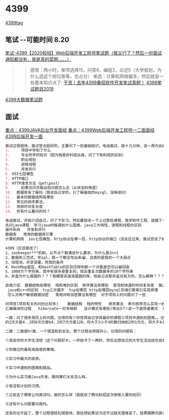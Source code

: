 # 4399
[4399tag](https://www.nowcoder.com/discuss/tag/768?type=0)
## 笔试  --可能时间 8.20
[笔试-4399【2020校招】Web后端开发工程师笔试题（我又行了？然后一份面试通知都没有，我是真的菜啊。。。。）](https://www.cnblogs.com/meditation5201314/p/12623099.html)
>>感悟：两小时，单项选择15，问答8，编程3，论述5（大学规划，为什么选这个岗位等等，也占分）
>>单选：计算机网络偏多，然后就是一些基本知识点了:
[干货！去年4399春招软件开发笔试真题！](https://www.nowcoder.com/discuss/151119)
[4399笔试题目2019](https://www.codeleading.com/article/97912111220/)
>
[4399大数据笔试题](http://www.jeepxie.net/article/835273.html)
## 面试
[重点：4399JAVA后台开发面经](https://www.nowcoder.com/discuss/331764)
[重点：4399Web后端开发工程师一二面面经](https://www.nowcoder.com/discuss/451546)
[4399后端开发一面](https://www.nowcoder.com/discuss/404198)
```markdown
面试过程很快，面试官也挺好的，主要问了一些基础知识，电话面试，就十几分钟，说一周内出结果
1.     项目中学到了什么
2.     专业所学的知识（因为我是非科班出身，问了下和科班的区别）
3.     职业规划
4.     进程线程
5.     并发并行
6. OSI七层模型
7. HTTP端口
8. HTTP请求方法（get\post）
9.     如果访问页面出现问题怎么办（从状态码角度）
10.  数据库有了解吗（我说自己学的，只了解基础的mysql，没继续问）
11.  基本的数据结构有哪些
12.  常见的排序算法，
13.  快排时间复杂度
14.  你有什么要问的吗？
```
```markdown
电话面试，开始介绍自己，问了下实习，然后要我说一下上过那些课程，我学软件工程，就报了一堆。
先问java课程  学习java时候遇到什么困难，java三大特性，进程和线程的区别
操作系统   并发和并行
数据库   常用的数据库引擎
计算机网络  ios七层模型，http协议在哪一层，http协议的端口（没反应过来，面试官说了80我才反应过来），http协议的方法（post和get）
```
```markdown
4399（应该是挂了）
1、zookeeper***机制，从节点个数满足什么要求，为什么是2n+1
2、数据库三范式，写sql，我一个都没写出来😭，这真的是我的一个大弱点
3、线程池，共享变量，死锁的条件
4、HashMap底层，和HashTable的区别怎样判断一个对象是否可以被回收
5、1000万个字符串，其中有很多是重复的，找出重复次数最多的10个字符串
6、井盖为什么是圆的？？？我瞎答说漩涡是圆的呀，他自己说那井盖也有方的，怎么解释？？？？？
```
```markdown
自我介绍  数据结构有哪些  栈和堆的区别  排序算法有哪些  冒泡和快速的时间复杂度  输入url到页面显示的过程   进程间通信有哪些  
 java和c++的区别  tcp三次握手  tcp在哪层 http在哪层mysql存储引擎索引实现原理   b+树   mysql注入怎么预防(这里我说的拦截器过滤)怎么实现的 
 怎么对用户敏感数据加密   常用对称加密算法有哪些  对于项目上的问题问了一些

问项目(项目有关的问的比较多)    数据结构  栈的特性   排序算法  希尔排序怎么实现一般用在什么地方   ==和equals的区别  tcp三次握手  
汇编编译的过程   hibernate一对多映射   设计模式有哪些(举出5个)说一下装饰者模式  单例模式实现的时候要注意哪些   对锁有没有了解用没用过
```
```markdown
一面：问了很多简历上的问题，记得的有①你觉得自己学得最好的课程②项目中遇到的困难。。记忆力不行啦，全都忘了。另外还问了一个数字题，我印象比较深刻：100!在2^32，2^64，2^128，2^256的哪个范围里面。当时心紧了一下，突然想出一个方案：2的0次方是1，2的1次方是2，2
的2次方是4..2的6次方是64，2的7次方是128，将大于2小于4的数归纳到2的1次方，将大于4小于8的数归纳到2的2次方，以此类推，2的0次方有1个数，2的1次方有2个数，2的2次方有4个数..2的5次方有32个数，2的6次方有37个数（100-64+1）。结果为：(2^0^1)*((2^1)^2)*((2^2)^4)*...*((2^5)^32)*((2^6)^37)=2^480。不知道思路和结果对不对，不过面试官挺满意的。

二面：二面是hr面，一个很温和的女生，整个过程谈得很开心，记得的问题有：

①说说你的大学生活吧（这个问题好大，一开始卡了一两秒，然后边想自己的大学生活边结合自我介绍说了出来）

②你做过的最有成就感的事情。

③实习中最大的收获。

④实习中遇到的困难和挑战。

⑤为什么实习做Java开发，跟同事们关系怎么样。

⑥有没有计划的习惯。

⑦之前去了哪家公司面试吗，面的怎么样（我就说了腾讯秋招这次惨绝人寰的经历）

⑧还有什么问题要问我吗。

还有的记不起了，整个过程很轻松很愉快，我在想如果这次还不过就天理难容了。结果跟腾讯面试一样，迟迟没通知。只是听说三面的人很多都只面了几分钟就被叫回去等通知了，我只想说，这样做好像不太好吧。。
```